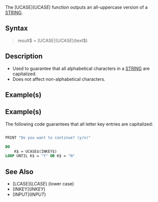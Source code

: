 The [UCASE$](UCASE$) function outputs an all-uppercase version of a [STRING](STRING).

## Syntax

> result$ = [UCASE$](UCASE$)(text$)

## Description

* Used to guarantee that all alphabetical characters in a [STRING](STRING) are capitalized.
* Does not affect non-alphabetical characters.

## Example(s)

## Example(s)
 The following code guarantees that all letter key entries are capitalized:

```vb

PRINT "Do you want to continue? (y/n)"

DO
    K$ = UCASE$(INKEY$)
LOOP UNTIL K$ = "Y" OR K$ = "N"

```

## See Also

* [LCASE$](LCASE$) (lower case)
* [INKEY$](INKEY$)
* [INPUT$](INPUT$)

